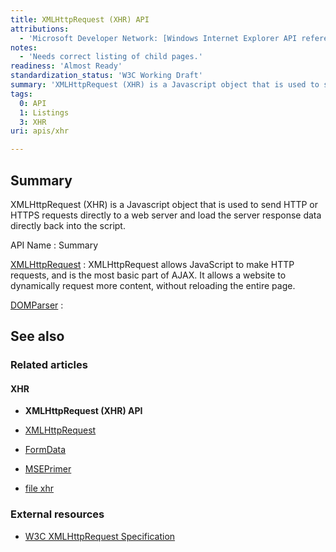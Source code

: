 ```yaml
---
title: XMLHttpRequest (XHR) API
attributions:
  - 'Microsoft Developer Network: [Windows Internet Explorer API reference Article](http://msdn.microsoft.com/en-us/library/ie/hh828809%28v=vs.85%29.aspx)'
notes:
  - 'Needs correct listing of child pages.'
readiness: 'Almost Ready'
standardization_status: 'W3C Working Draft'
summary: 'XMLHttpRequest (XHR) is a Javascript object that is used to send HTTP or HTTPS requests directly to a web server and load the server response data directly back into the script.'
tags:
  0: API
  1: Listings
  3: XHR
uri: apis/xhr

---
```

## <span>Summary</span>

XMLHttpRequest (XHR) is a Javascript object that is used to send HTTP or HTTPS requests directly to a web server and load the server response data directly back into the script.

API Name
:   Summary

[XMLHttpRequest](/apis/xhr/XMLHttpRequest)
:   XMLHttpRequest allows JavaScript to make HTTP requests, and is the most basic part of AJAX. It allows a website to dynamically request more content, without reloading the entire page.

[DOMParser](/apis/xhr/objects/DOMParser)
:

## <span>See also</span>

### <span>Related articles</span>

#### <span>XHR</span>

-   **XMLHttpRequest (XHR) API**

-   [XMLHttpRequest](/apis/xhr/XMLHttpRequest)

-   [FormData](/dom/FormData)

-   [MSEPrimer](/tutorials/MSEPrimer)

-   [file xhr](/tutorials/file_xhr)

### <span>External resources</span>

-   [W3C XMLHttpRequest Specification](http://www.w3.org/TR/XMLHttpRequest/)
